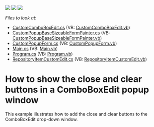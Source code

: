 <!-- default badges list -->
![](https://img.shields.io/endpoint?url=https://codecentral.devexpress.com/api/v1/VersionRange/128622516/10.1.9%2B)
[![](https://img.shields.io/badge/Open_in_DevExpress_Support_Center-FF7200?style=flat-square&logo=DevExpress&logoColor=white)](https://supportcenter.devexpress.com/ticket/details/E3087)
[![](https://img.shields.io/badge/📖_How_to_use_DevExpress_Examples-e9f6fc?style=flat-square)](https://docs.devexpress.com/GeneralInformation/403183)
<!-- default badges end -->
<!-- default file list -->
*Files to look at*:

* [CustomComboBoxEdit.cs](./CS/WindowsApplication3/CustomComboBoxEdit.cs) (VB: [CustomComboBoxEdit.vb](./VB/WindowsApplication3/CustomComboBoxEdit.vb))
* [CustomPopupBaseSizeableFormPainter.cs](./CS/WindowsApplication3/CustomPopupBaseSizeableFormPainter.cs) (VB: [CustomPopupBaseSizeableFormPainter.vb](./VB/WindowsApplication3/CustomPopupBaseSizeableFormPainter.vb))
* [CustomPopupForm.cs](./CS/WindowsApplication3/CustomPopupForm.cs) (VB: [CustomPopupForm.vb](./VB/WindowsApplication3/CustomPopupForm.vb))
* [Main.cs](./CS/WindowsApplication3/Main.cs) (VB: [Main.vb](./VB/WindowsApplication3/Main.vb))
* [Program.cs](./CS/WindowsApplication3/Program.cs) (VB: [Program.vb](./VB/WindowsApplication3/Program.vb))
* [RepositoryItemCustomEdit.cs](./CS/WindowsApplication3/RepositoryItemCustomEdit.cs) (VB: [RepositoryItemCustomEdit.vb](./VB/WindowsApplication3/RepositoryItemCustomEdit.vb))
<!-- default file list end -->
# How to show the close and clear buttons in a ComboBoxEdit popup window


<p>This example illustrates how to add the close and clear buttons to the ComboBoxEdit drop-down window.</p>

<br/>


